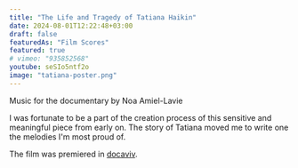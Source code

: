 ```yaml
---
title: "The Life and Tragedy of Tatiana Haikin"
date: 2024-08-01T12:22:48+03:00
draft: false
featuredAs: "Film Scores"
featured: true
# vimeo: "935852568"
youtube: seSIo5ntf2o
image: "tatiana-poster.png"
---
```

Music for the documentary by Noa Amiel-Lavie
<!--more-->
I was fortunate to be a part of the creation process of this sensitive and meaningful piece from early on. The story of Tatiana moved me to write one the melodies I'm most proud of.

The film was premiered in [docaviv](https://www.docaviv.co.il/2024-en/films/the-life-and-tragedy-of-tatiana-haikin/).